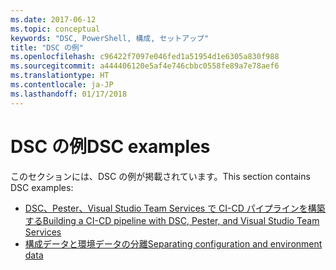 ```yaml
---
ms.date: 2017-06-12
ms.topic: conceptual
keywords: "DSC, PowerShell, 構成, セットアップ"
title: "DSC の例"
ms.openlocfilehash: c96422f7097e046fed1a51954d1e6305a830f988
ms.sourcegitcommit: a444406120e5af4e746cbbc0558fe89a7e78aef6
ms.translationtype: HT
ms.contentlocale: ja-JP
ms.lasthandoff: 01/17/2018
---
```

# <a name="dsc-examples"></a><span data-ttu-id="4e2e6-103">DSC の例</span><span class="sxs-lookup"><span data-stu-id="4e2e6-103">DSC examples</span></span>

<span data-ttu-id="4e2e6-104">このセクションには、DSC の例が掲載されています。</span><span class="sxs-lookup"><span data-stu-id="4e2e6-104">This section contains DSC examples:</span></span>

- [<span data-ttu-id="4e2e6-105">DSC、Pester、Visual Studio Team Services で CI-CD パイプラインを構築する</span><span class="sxs-lookup"><span data-stu-id="4e2e6-105">Building a CI-CD pipeline with DSC, Pester, and Visual Studio Team Services</span></span>](dscCiCd.md)
- [<span data-ttu-id="4e2e6-106">構成データと環境データの分離</span><span class="sxs-lookup"><span data-stu-id="4e2e6-106">Separating configuration and environment data</span></span>](separatingEnvData.md)

